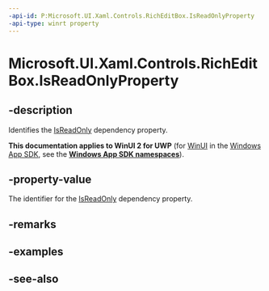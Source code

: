 ```yaml
---
-api-id: P:Microsoft.UI.Xaml.Controls.RichEditBox.IsReadOnlyProperty
-api-type: winrt property
---
```


<!-- Property syntax
public Windows.UI.Xaml.DependencyProperty IsReadOnlyProperty { get; }
-->

# Microsoft.UI.Xaml.Controls.RichEditBox.IsReadOnlyProperty

## -description
Identifies the [IsReadOnly](richeditbox_isreadonly.md) dependency property.

**This documentation applies to WinUI 2 for UWP** (for [WinUI](/windows/apps/winui/winui3/) in the [Windows App SDK](/windows/apps/windows-app-sdk/), see the **[Windows App SDK namespaces](/windows/windows-app-sdk/api/winrt/)**).

## -property-value
The identifier for the [IsReadOnly](richeditbox_isreadonly.md) dependency property.

## -remarks

## -examples

## -see-also
